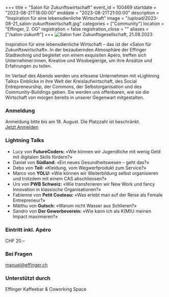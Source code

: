 +++
title = "Salon für Zukunftswirtschaft"
event_id = 100469
startdate = "2023-08-21T18:00:00"
enddate = "2023-08-21T21:00:00"
description = "Inspiration für eine lebensdienliche Wirtschaft"
image = "/upload/2023-08-21_salon-zukunftswirtschaft.jpg"
categories = ["Community"]
location = "Effinger, 2. OG"
registration = false
registration_close = ""
aliases = ["/salon-zukunft"]
+++
![Salon fuer Zukunftsgesellschaft, 21.08.2023](/upload/2023-08-21_salon-zukunftswirtschaft.jpg)

Inspiration für eine lebensdienliche Wirtschaft – das ist der «Salon für Zukunftswirtschaft». In der bezaubernden Atmosphäre der Effinger Stadtwohnig und begleitet von einem exquisiten Apéro, treffen sich Unternehmer:innen, Kreative und Wissbegierige, um ihre Ansätze und Erfahrungen zu teilen.

Im Verlauf des Abends werden uns erlesene Unternehmen mit «Lightning Talks» Einblicke in ihre Welt der Kreislaufwirtschaft, des Social Entrepreneurship, der Commons, der Selbstorganisation und des Community-Buildings geben. Sie werden uns offenbaren, wie sie die Wirtschaft von morgen bereits in unserer Gegenwart mitgestalten.

### Anmeldung

Anmeldung bitte bis am 18. August. Die Platzzahl ist beschränkt. \
<a class="btn btn-medium btn-mod btn-border mt-10" href="https://forms.gle/u1PhnXaCAnEDC1rv6">Jetzt Anmelden</a>

### L﻿ightning Talks

* L﻿ucy von **FutureCoders:** «﻿Wie können wir Jugendliche mit wenig Geld mit digitalen Skills fördern?»
* ﻿Daniel von **Südland:** «﻿Ein neues Gesundheitswesen –  geht das?»
* D﻿ebo von **Teil:** «Kleidung, vom Wegwerfprodukt zum Service?»
* M﻿arco von **YOLU:**﻿ «﻿Wie können wir Weiterbildung selbst organisieren und trotzdem mit einem CAS abschliessen?»
* U﻿rs von **PWB Schweiz:** «﻿Wie transferieren wir New Work und fancy Innovation in klassische Organisationen?»
* F﻿abienne von **Petit Couteau:** «﻿Was erlebt man auf der Reise als Female Entrepreneur?»
* M﻿ätthu von **Gutsch:** «﻿Warum nicht Wasser aus Schlieren?»
* S﻿andro von **Der Gewerbeverein:** «Wie kann ich als K(M)U meinen Impact maximieren?»

### Eintritt inkl. Apéro

CHF 20.–

### Bei Fragen

manuel@effinger.ch

### Unterstützt durch

Effinger Kaffeebar & Coworking Space